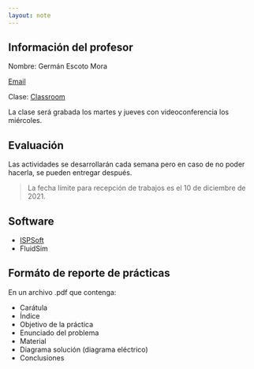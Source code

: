 ```yaml
---
layout: note
---
```


## Información del profesor
Nombre: Germán Escoto Mora

[Email](mailto:escotomora@gmail.com)

Clase: [Classroom](https://classroom.google.com/c/MzgwMzA5MDQ2MzI0)

La clase será grabada los martes y jueves con videoconferencia los miércoles.

## Evaluación
Las actividades se desarrollarán cada semana pero en caso de no poder hacerla, se pueden entregar después.

> La fecha límite para recepción de trabajos es el 10 de diciembre de 2021.

## Software
* [ISPSoft](https://es.delta-americas.com/Products/CategoryListT1.aspx?CID=060301&PID=3630&hl=en-US&Name=ISPSoft%20Programming%20Software)
* FluidSim


## Formáto de reporte de prácticas
En un archivo .pdf que contenga:

* Carátula
* Índice
* Objetivo de la práctica
* Enunciado del problema
* Material
* Diagrama solución (diagrama eléctrico)
* Conclusiones
